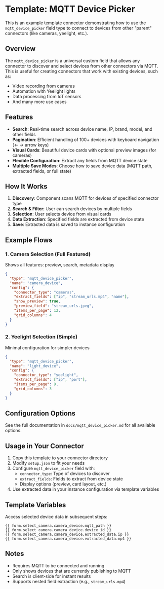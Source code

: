 # Template: MQTT Device Picker

This is an example template connector demonstrating how to use the `mqtt_device_picker` field type to connect to devices from other "parent" connectors (like cameras, yeelight, etc.).

## Overview

The `mqtt_device_picker` is a universal custom field that allows any connector to discover and select devices from other connectors via MQTT. This is useful for creating connectors that work with existing devices, such as:

- Video recording from cameras
- Automation with Yeelight lights
- Data processing from IoT sensors
- And many more use cases

## Features

- **Search**: Real-time search across device name, IP, brand, model, and other fields
- **Pagination**: Efficient handling of 100+ devices with keyboard navigation (← → arrow keys)
- **Visual Cards**: Beautiful device cards with optional preview images (for cameras)
- **Flexible Configuration**: Extract any fields from MQTT device state
- **Multiple Save Modes**: Choose how to save device data (MQTT path, extracted fields, or full state)

## How It Works

1. **Discovery**: Component scans MQTT for devices of specified connector type
2. **Search & Filter**: User can search devices by multiple fields
3. **Selection**: User selects device from visual cards
4. **Data Extraction**: Specified fields are extracted from device state
5. **Save**: Extracted data is saved to instance configuration

## Example Flows

### 1. Camera Selection (Full Featured)

Shows all features: preview, search, metadata display

```json
{
  "type": "mqtt_device_picker",
  "name": "camera_device",
  "config": {
    "connector_type": "cameras",
    "extract_fields": ["ip", "stream_urls.mp4", "name"],
    "show_preview": true,
    "preview_field": "stream_urls.jpeg",
    "items_per_page": 12,
    "grid_columns": 4
  }
}
```

### 2. Yeelight Selection (Simple)

Minimal configuration for simpler devices

```json
{
  "type": "mqtt_device_picker",
  "name": "light_device",
  "config": {
    "connector_type": "yeelight",
    "extract_fields": ["ip", "port"],
    "items_per_page": 9,
    "grid_columns": 3
  }
}
```

## Configuration Options

See the full documentation in `docs/mqtt_device_picker.md` for all available options.

## Usage in Your Connector

1. Copy this template to your connector directory
2. Modify `setup.json` to fit your needs
3. Configure `mqtt_device_picker` field with:
   - `connector_type`: Type of devices to discover
   - `extract_fields`: Fields to extract from device state
   - Display options (preview, card layout, etc.)
4. Use extracted data in your instance configuration via template variables

## Template Variables

Access selected device data in subsequent steps:

```
{{ form.select_camera.camera_device.mqtt_path }}
{{ form.select_camera.camera_device.device_id }}
{{ form.select_camera.camera_device.extracted_data.ip }}
{{ form.select_camera.camera_device.extracted_data.mp4 }}
```

## Notes

- Requires MQTT to be connected and running
- Only shows devices that are currently publishing to MQTT
- Search is client-side for instant results
- Supports nested field extraction (e.g., `stream_urls.mp4`)
